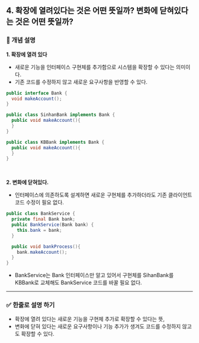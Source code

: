 ## 4. 확장에 열려있다는 것은 어떤 뜻일까? 변화에 닫혀있다는 것은 어떤 뜻일까?

### 🧠 개념 설명
**1. 확장에 열려 있다**
  - 새로운 기능을 인터페이스 구현체를 추가함으로 시스템을 확장할 수 있다는 의미이다.
  - 기존 코드를 수정하지 않고 새로운 요구사항을 반영할 수 있다.

```java
public interface Bank {
  void makeAccount();
}

public class SinhanBank implements Bank {
  public void makeAccount(){
  }
}

public class KBBank implements Bank {
  public void makeAccount(){
  }
}

```

<br/>

**2. 변화에 닫혀있다.**
  - 인터페이스에 의존하도록 설계하면 새로운 구현체를 추가하더라도 기존 클라이언트 코드 수정이 필요 없다.
```java
public class BankService {
  private final Bank bank;
  public BankService(Bank bank) {
    this.bank = bank;
  }

  public void bankProcess(){
    bank.makeAccount();
  }
}
```
- BankService는 Bank 인터페이스만 알고 있어서 구현체를 SihanBank를 KBBank로 교체해도 BankService 코드를 바꿀 필요 없다.

---
### ✅ 한줄로 설명 하기

- 확장에 열려 있다는 새로운 기능을 구현체 추가로 확장할 수 있다는 뜻,
- 변화에 닫혀 있다는 새로운 요구사항이나 기능 추가가 생겨도 코드를 수정하지 않고도 확장할 수 있다.
